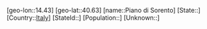 ﻿---
location: [40.63,14.43]
type: City
tags:
- geo/City


SpocWebEntityId: 33359
isDeleted: false
confidential: public

---
[geo-lon::14.43]
[geo-lat::40.63]
[name::Piano di Sorento]
[State::]
[Country::[Italy](geo/Continent/Europe/Italy.md)]
[StateId::]
[Population::]
[Unknown::]

